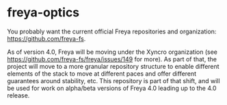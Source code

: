 # freya-optics

You probably want the current official Freya repositories and organization: https://github.com/freya-fs.

As of version 4.0, Freya will be moving under the Xyncro organization (see https://github.com/freya-fs/freya/issues/149 for more). As part of that, the project will move to a more granular repository structure to enable different elements of the stack to move at different paces and offer different guarantees around stability, etc. This repository is part of that shift, and will be used for work on alpha/beta versions of Freya 4.0 leading up to the 4.0 release.
